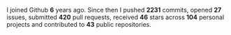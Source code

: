 
I joined Github **6** years ago. Since then I pushed **2231** commits, opened **27** issues, submitted **420** pull requests, received **46** stars across **104** personal projects and contributed to **43** public repositories.
